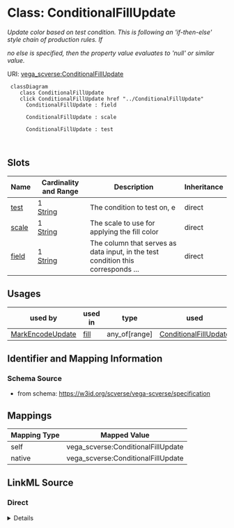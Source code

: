 

# Class: ConditionalFillUpdate 


_Update color based on test condition. This is following an 'if-then-else' style chain of production rules. If_

_no else is specified, then the property value evaluates to 'null' or similar value._





URI: [vega_scverse:ConditionalFillUpdate](https://w3id.org/scverse/vega-scverse/ConditionalFillUpdate)






```mermaid
 classDiagram
    class ConditionalFillUpdate
    click ConditionalFillUpdate href "../ConditionalFillUpdate"
      ConditionalFillUpdate : field
        
      ConditionalFillUpdate : scale
        
      ConditionalFillUpdate : test
        
      
```




<!-- no inheritance hierarchy -->


## Slots

| Name | Cardinality and Range | Description | Inheritance |
| ---  | --- | --- | --- |
| [test](test.md) | 1 <br/> [String](String.md) | The condition to test on, e | direct |
| [scale](scale.md) | 1 <br/> [String](String.md) | The scale to use for applying the fill color | direct |
| [field](field.md) | 1 <br/> [String](String.md) | The column that serves as data input, in the test condition this corresponds ... | direct |





## Usages

| used by | used in | type | used |
| ---  | --- | --- | --- |
| [MarkEncodeUpdate](MarkEncodeUpdate.md) | [fill](fill.md) | any_of[range] | [ConditionalFillUpdate](ConditionalFillUpdate.md) |






## Identifier and Mapping Information







### Schema Source


* from schema: https://w3id.org/scverse/vega-scverse/specification




## Mappings

| Mapping Type | Mapped Value |
| ---  | ---  |
| self | vega_scverse:ConditionalFillUpdate |
| native | vega_scverse:ConditionalFillUpdate |







## LinkML Source

<!-- TODO: investigate https://stackoverflow.com/questions/37606292/how-to-create-tabbed-code-blocks-in-mkdocs-or-sphinx -->

### Direct

<details>
```yaml
name: ConditionalFillUpdate
description: 'Update color based on test condition. This is following an ''if-then-else''
  style chain of production rules. If

  no else is specified, then the property value evaluates to ''null'' or similar value.'
from_schema: https://w3id.org/scverse/vega-scverse/specification
attributes:
  test:
    name: test
    description: 'The condition to test on, e.g. ''isValid(datum.value). MUST be a
      valid expression in Vega. See also:

      https://vega.github.io/vega/docs/expressions/ and it MUST evaluate to either
      ''true'' or ''false''.'
    from_schema: https://w3id.org/scverse/vega-scverse/encode
    rank: 1000
    domain_of:
    - ConditionalFillUpdate
    range: string
    required: true
  scale:
    name: scale
    description: The scale to use for applying the fill color. This scale MUST exist
      in the view configuration Scales array.
    from_schema: https://w3id.org/scverse/vega-scverse/encode
    domain_of:
    - Axis
    - ColorItem
    - AxisItem
    - ConditionalFillUpdate
    required: true
    pattern: ^color_[0-9a-fA-F]{8}-[0-9a-fA-F]{4}-[0-9a-fA-F]{4}-[0-9a-fA-F]{4}-[0-9a-fA-F]{12}$
  field:
    name: field
    description: The column that serves as data input, in the test condition this
      corresponds to 'datum'.
    from_schema: https://w3id.org/scverse/vega-scverse/encode
    domain_of:
    - AggregateTransform
    - SpreadTransform
    - ContinuousColorDomain
    - ColorItem
    - AxisItem
    - ConditionalFillUpdate
    range: string
    required: true

```
</details>

### Induced

<details>
```yaml
name: ConditionalFillUpdate
description: 'Update color based on test condition. This is following an ''if-then-else''
  style chain of production rules. If

  no else is specified, then the property value evaluates to ''null'' or similar value.'
from_schema: https://w3id.org/scverse/vega-scverse/specification
attributes:
  test:
    name: test
    description: 'The condition to test on, e.g. ''isValid(datum.value). MUST be a
      valid expression in Vega. See also:

      https://vega.github.io/vega/docs/expressions/ and it MUST evaluate to either
      ''true'' or ''false''.'
    from_schema: https://w3id.org/scverse/vega-scverse/encode
    rank: 1000
    alias: test
    owner: ConditionalFillUpdate
    domain_of:
    - ConditionalFillUpdate
    range: string
    required: true
  scale:
    name: scale
    description: The scale to use for applying the fill color. This scale MUST exist
      in the view configuration Scales array.
    from_schema: https://w3id.org/scverse/vega-scverse/encode
    alias: scale
    owner: ConditionalFillUpdate
    domain_of:
    - Axis
    - ColorItem
    - AxisItem
    - ConditionalFillUpdate
    range: string
    required: true
    pattern: ^color_[0-9a-fA-F]{8}-[0-9a-fA-F]{4}-[0-9a-fA-F]{4}-[0-9a-fA-F]{4}-[0-9a-fA-F]{12}$
  field:
    name: field
    description: The column that serves as data input, in the test condition this
      corresponds to 'datum'.
    from_schema: https://w3id.org/scverse/vega-scverse/encode
    alias: field
    owner: ConditionalFillUpdate
    domain_of:
    - AggregateTransform
    - SpreadTransform
    - ContinuousColorDomain
    - ColorItem
    - AxisItem
    - ConditionalFillUpdate
    range: string
    required: true

```
</details>